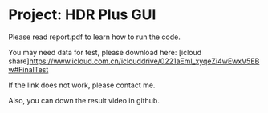 # Project: HDR Plus GUI

Please read report.pdf to learn how to run the code.

You may need data for test, please download here: [icloud share]<https://www.icloud.com.cn/iclouddrive/0221aEml_xyqeZi4wEwxV5EBw#FinalTest>

If the link does not work, please contact me.

Also, you can down the result video in github.
